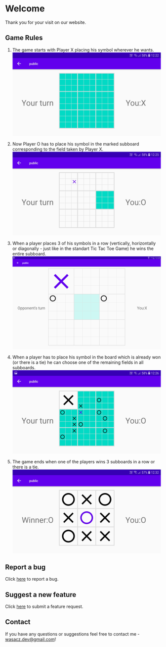 # Welcome

Thank you for your visit on our website.

## Game Rules

1. The game starts with Player X placing his symbol wherever he wants.
![First turn](./screenshots/ss_1st_turn.jpg)

2. Now Player O has to place his symbol in the marked subboard corresponding to the field taken by Player X.
![Second turn](./screenshots/ss_2nd_turn.jpg)

3. When a player places 3 of his symbols in a row (vertically, horizontally or diagonally - just like in the standart Tic Tac Toe Game) he wins the entire subboard.
![Subboard won](./screenshots/ss_subboard_won.png)

4. When a player has to place his symbol in the board which is already won (or there is a tie) he can choose one of the remaining fields in all subboards.
![Subboard selected](./screenshots/ss_subboard_selected.jpg)

5. The game ends when one of the players wins 3 subboards in a row or there is a tie.
![Game ended](./screenshots/ss_win.jpg)


## Report a bug

Click [here](https://github.com/Pikne-Programy/9x9-mobile/issues/new?assignees=miloszwasacz&labels=bug&template=bug_report.md&title=%5BBUG%5D) to report a bug.

## Suggest a new feature

Click [here](https://github.com/Pikne-Programy/9x9-mobile/issues/new?assignees=miloszwasacz&labels=enhancement&template=feature_request.md&title=%5BREQUEST%5D) to submit a feature request.

## Contact
If you have any questions or suggestions feel free to contact me - wasacz.dev@gmail.com!
